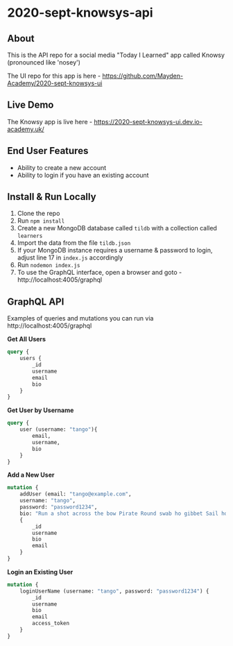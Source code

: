 # 2020-sept-knowsys-api

## About
This is the API repo for a social media "Today I Learned" app called Knowsy (pronounced like 'nosey')

The UI repo for this app is here - https://github.com/Mayden-Academy/2020-sept-knowsys-ui

## Live Demo
The Knowsy app is live here - https://2020-sept-knowsys-ui.dev.io-academy.uk/

## End User Features
- Ability to create a new account
- Ability to login if you have an existing account

## Install & Run Locally
1. Clone the repo
2. Run `npm install`
3. Create a new MongoDB database called `tildb` with a collection called `learners`
5. Import the data from the file `tildb.json`
6. If your MongoDB instance requires a username & password to login, adjust line 17 in `index.js` accordingly
7. Run `nodemon index.js`
8. To use the GraphQL interface, open a browser and goto - http://localhost:4005/graphql

## GraphQL API
Examples of queries and mutations you can run via http://localhost:4005/graphql

**Get All Users**
```GraphQL
query {
    users {
        _id
        username
        email
        bio
    }
}
```

**Get User by Username**
```GraphQL
query {
    user (username: "tango"){
        email,
        username,
        bio
    }
}
```

**Add a New User**
```GraphQL
mutation {
    addUser (email: "tango@example.com", 
    username: "tango", 
    password: "password1234", 
    bio: "Run a shot across the bow Pirate Round swab ho gibbet Sail ho grapple cable dance the hempen jig reef. Scuppers spanker maroon case") 
    {
        _id
        username
        bio
        email
    }
}
```

**Login an Existing User**
```GraphQL
mutation {
    loginUserName (username: "tango", password: "password1234") {
        _id
        username
        bio
        email
        access_token
    }
}
```